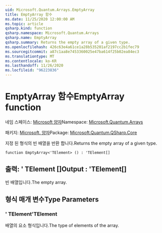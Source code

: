 ```yaml
---
uid: Microsoft.Quantum.Arrays.EmptyArray
title: EmptyArray 함수
ms.date: 11/25/2020 12:00:00 AM
ms.topic: article
qsharp.kind: function
qsharp.namespace: Microsoft.Quantum.Arrays
qsharp.name: EmptyArray
qsharp.summary: Returns the empty array of a given type.
ms.openlocfilehash: 426c63e4a61ce1a28b535201af2197cc2b1fec79
ms.sourcegitcommit: a87c1aa8e7453360025e47ba614f25b02ea84ec3
ms.translationtype: MT
ms.contentlocale: ko-KR
ms.lasthandoff: 11/26/2020
ms.locfileid: "96223836"
---
```

# <a name="emptyarray-function"></a><span data-ttu-id="93a2e-102">EmptyArray 함수</span><span class="sxs-lookup"><span data-stu-id="93a2e-102">EmptyArray function</span></span>

<span data-ttu-id="93a2e-103">네임 스페이스: [Microsoft 양자](xref:Microsoft.Quantum.Arrays)</span><span class="sxs-lookup"><span data-stu-id="93a2e-103">Namespace: [Microsoft.Quantum.Arrays](xref:Microsoft.Quantum.Arrays)</span></span>

<span data-ttu-id="93a2e-104">패키지: [Microsoft. 양자](https://nuget.org/packages/Microsoft.Quantum.QSharp.Core)</span><span class="sxs-lookup"><span data-stu-id="93a2e-104">Package: [Microsoft.Quantum.QSharp.Core](https://nuget.org/packages/Microsoft.Quantum.QSharp.Core)</span></span>


<span data-ttu-id="93a2e-105">지정 된 형식의 빈 배열을 반환 합니다.</span><span class="sxs-lookup"><span data-stu-id="93a2e-105">Returns the empty array of a given type.</span></span>

```qsharp
function EmptyArray<'TElement> () : 'TElement[]
```


## <a name="output--telement"></a><span data-ttu-id="93a2e-106">출력: ' TElement []</span><span class="sxs-lookup"><span data-stu-id="93a2e-106">Output : 'TElement[]</span></span>

<span data-ttu-id="93a2e-107">빈 배열입니다.</span><span class="sxs-lookup"><span data-stu-id="93a2e-107">The empty array.</span></span>

## <a name="type-parameters"></a><span data-ttu-id="93a2e-108">형식 매개 변수</span><span class="sxs-lookup"><span data-stu-id="93a2e-108">Type Parameters</span></span>

### <a name="telement"></a><span data-ttu-id="93a2e-109">' TElement</span><span class="sxs-lookup"><span data-stu-id="93a2e-109">'TElement</span></span>

<span data-ttu-id="93a2e-110">배열의 요소 형식입니다.</span><span class="sxs-lookup"><span data-stu-id="93a2e-110">The type of elements of the array.</span></span>